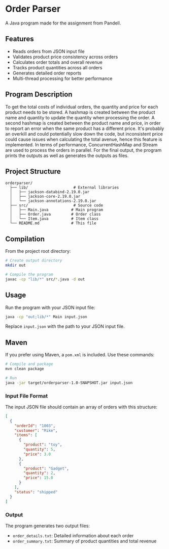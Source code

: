 # Order Parser

A Java program made for the assignment from Pandell. 


## Features

- Reads orders from JSON input file
- Validates product price consistency across orders
- Calculates order totals and overall revenue
- Tracks product quantities across all orders
- Generates detailed order reports
- Multi-thread processing for better performance

## Program Description
To get the total costs of individual orders, the quantity and price for each product needs to be stored. A hashmap is created between the product name and quantity to update the quantity when processing the order. A second hashmap is created between the product name and price, in order to report an error when the same product has a different price. It's probably an overkill and could potentially slow down the code, but inconsistent price could cause issues when calculating the total avenue, hence this feature is implemented. In terms of performance, ConcurrentHashMap and Stream are used to process the orders in parallel. For the final output, the program prints the outputs as well as generates the outputs as files.


## Project Structure

```
orderparser/
  ├── lib/                    # External libraries
  │   ├── jackson-databind-2.19.0.jar
  │   ├── jackson-core-2.19.0.jar
  │   └── jackson-annotations-2.19.0.jar
  ├── src/                    # Source code
  │   ├── Main.java          # Main program
  │   ├── Order.java         # Order class
  │   └── Item.java          # Item class
  └── README.md              # This file
```

## Compilation

From the project root directory:

```bash
# Create output directory
mkdir out

# Compile the program
javac -cp "lib/*" src/*.java -d out
```

## Usage

Run the program with your JSON input file:

```bash
java -cp "out;lib/*" Main input.json
```

Replace `input.json` with the path to your JSON input file.


## Maven

If you prefer using Maven, a `pom.xml` is included. Use these commands:

```bash
# Compile and package
mvn clean package

# Run
java -jar target/orderparser-1.0-SNAPSHOT.jar input.json
```


### Input File Format

The input JSON file should contain an array of orders with this structure:

```json
[
  {
    "orderId": "1003",
    "customer": "Mike",
    "items": [
      {
        "product": "toy",
        "quantity": 5,
        "price": 3.0
      },
      {
        "product": "Gadget",
        "quantity": 2,
        "price": 15.0
      }
    ],
    "status": "shipped"
  }
]
```

### Output

The program generates two output files:
- `order_details.txt`: Detailed information about each order
- `order_summary.txt`: Summary of product quantities and total revenue


